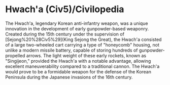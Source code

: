 # Hwach'a (Civ5)/Civilopedia

The Hwach'a, legendary Korean anti-infantry weapon, was a unique innovation in the development of early gunpowder-based weaponry. Created during the 15th century under the supervision of [Sejong%20%28Civ5%29](King Sejong the Great), the Hwach'a consisted of a large two-wheeled cart carrying a type of "honeycomb" housing, not unlike a modern missile battery, capable of storing hundreds of gunpowder-propelled arrows. The light weight of these early rockets, known as "Singijeon," provided the Hwach'a with a notable advantage, allowing excellent maneuverability compared to a traditional cannon. The Hwach'a would prove to be a formidable weapon for the defense of the Korean Peninsula during the Japanese invasions of the 16th century.